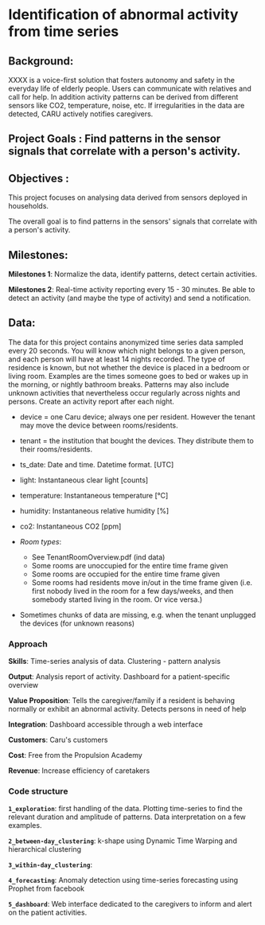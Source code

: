 # Identification of abnormal activity from time series

## Background:

XXXX is a voice-first solution that fosters autonomy and safety in the everyday life of elderly people. Users can communicate with relatives and call for help. In addition activity patterns can be derived from different sensors like CO2, temperature, noise, etc. If irregularities in the data are detected, CARU actively notifies caregivers.

## Project Goals : Find patterns in the sensor signals that correlate with a person's activity.

## Objectives :

This project focuses on analysing data derived from sensors deployed in households.

The overall goal is to find patterns in the sensors' signals that correlate with a person's activity.

## Milestones:
**Milestones 1**: Normalize the data, identify patterns, detect certain activities.

**Milestones 2**: Real-time activity reporting every 15 - 30 minutes. Be able to detect an activity (and maybe the type of activity) and send a notification.

## Data:
The data for this project contains anonymized time series data sampled every 20 seconds. You will know which night belongs to a given person, and each person will have at least 14 nights recorded. The type of residence is known, but not whether the device is placed in a bedroom or living room.
Examples are the times someone goes to bed or wakes up in the morning, or nightly bathroom breaks. Patterns may also include unknown activities that nevertheless occur regularly across nights and persons. Create an activity report after each night.

* device = one Caru device; always one per resident. However the tenant may
 move the device between rooms/residents.
* tenant = the institution that bought the devices. They distribute them to their rooms/residents.
* ts_date: Date and time. Datetime format. [UTC]
* light: Instantaneous clear light [counts] 
* temperature: Instantaneous temperature [°C]
* humidity: Instantaneous relative humidity [%]
* co2: Instantaneous CO2 [ppm]

* *Room types*:
    * See TenantRoomOverview.pdf (ind data)
    * Some rooms are unoccupied for the entire time frame given
    * Some rooms are occupied for the entire time frame given
    * Some rooms had residents move in/out in the time frame given (i.e. first
nobody lived in the room for a few days/weeks, and then somebody started living in the room. Or vice versa.)
* Sometimes chunks of data are missing, e.g. when the tenant unplugged the devices (for unknown reasons)

### Approach
**Skills**: Time-series analysis of data. Clustering - pattern analysis

**Output**: Analysis report of activity. Dashboard for a patient-specific overview

**Value Proposition**: Tells the caregiver/family if a resident is behaving normally or exhibit an abnormal activity. Detects persons in need of help

**Integration**: Dashboard accessible through a web interface

**Customers**: Caru's customers

**Cost**: Free from the Propulsion Academy

**Revenue**: Increase efficiency of caretakers

### Code structure

**`1_exploration`**: first handling of the data. Plotting time-series to find the relevant duration and amplitude of patterns. Data interpretation on a few examples.

**`2_between-day_clustering`**:  k-shape using Dynamic Time Warping and hierarchical clustering

**`3_within-day_clustering`**:  

**`4_forecasting`**: Anomaly detection using time-series forecasting using Prophet from facebook

**`5_dashboard`**:  Web interface dedicated to the caregivers to inform and alert on the patient activities.
